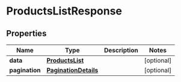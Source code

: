 # ProductsListResponse

## Properties
Name | Type | Description | Notes
------------ | ------------- | ------------- | -------------
**data** | [**ProductsList**](ProductsList.md) |  |  [optional]
**pagination** | [**PaginationDetails**](PaginationDetails.md) |  |  [optional]
